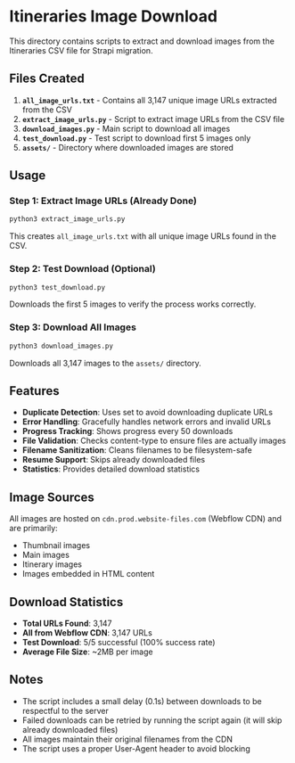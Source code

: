 # Itineraries Image Download

This directory contains scripts to extract and download images from the Itineraries CSV file for Strapi migration.

## Files Created

1. **`all_image_urls.txt`** - Contains all 3,147 unique image URLs extracted from the CSV
2. **`extract_image_urls.py`** - Script to extract image URLs from the CSV file
3. **`download_images.py`** - Main script to download all images
4. **`test_download.py`** - Test script to download first 5 images only
5. **`assets/`** - Directory where downloaded images are stored

## Usage

### Step 1: Extract Image URLs (Already Done)
```bash
python3 extract_image_urls.py
```
This creates `all_image_urls.txt` with all unique image URLs found in the CSV.

### Step 2: Test Download (Optional)
```bash
python3 test_download.py
```
Downloads the first 5 images to verify the process works correctly.

### Step 3: Download All Images
```bash
python3 download_images.py
```
Downloads all 3,147 images to the `assets/` directory.

## Features

- **Duplicate Detection**: Uses set to avoid downloading duplicate URLs
- **Error Handling**: Gracefully handles network errors and invalid URLs
- **Progress Tracking**: Shows progress every 50 downloads
- **File Validation**: Checks content-type to ensure files are actually images
- **Filename Sanitization**: Cleans filenames to be filesystem-safe
- **Resume Support**: Skips already downloaded files
- **Statistics**: Provides detailed download statistics

## Image Sources

All images are hosted on `cdn.prod.website-files.com` (Webflow CDN) and are primarily:
- Thumbnail images
- Main images  
- Itinerary images
- Images embedded in HTML content

## Download Statistics

- **Total URLs Found**: 3,147
- **All from Webflow CDN**: 3,147 URLs
- **Test Download**: 5/5 successful (100% success rate)
- **Average File Size**: ~2MB per image

## Notes

- The script includes a small delay (0.1s) between downloads to be respectful to the server
- Failed downloads can be retried by running the script again (it will skip already downloaded files)
- All images maintain their original filenames from the CDN
- The script uses a proper User-Agent header to avoid blocking

